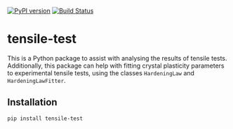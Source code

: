 [![PyPI version](https://badge.fury.io/py/tensile_test.svg)](https://badge.fury.io/py/tensile_test)
[![Build Status](https://travis-ci.org/LightForm-group/tensile-test.svg?branch=master)](https://travis-ci.org/LightForm-group/tensile-test)

# tensile-test

This is a Python package to assist with analysing the results of tensile tests. Additionally, this package can help with fitting crystal plasticity parameters to experimental tensile tests, using the classes `HardeningLaw` and `HardeningLawFitter`.

## Installation

`pip install tensile-test`
